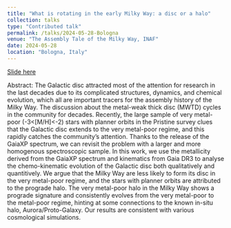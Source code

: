 ```yaml
---
title: "What is rotating in the early Milky Way: a disc or a halo"
collection: talks
type: "Contributed talk"
permalink: /talks/2024-05-28-Bologna
venue: "The Assembly Tale of the Milky Way, INAF"
date: 2024-05-28
location: "Bologna, Italy"
---
```


[Slide here](https://Hanyuan0908.github.io/talks/Bologna_20240528.pdf)

Abstract:
The Galactic disc attracted most of the attention for research in the last decades due to its complicated structures, dynamics, and chemical evolution, which all are important tracers for the assembly history of the Milky Way. The discussion about the metal-weak thick disc (MWTD) cycles in the community for decades. Recently, the large sample of very metal-poor (-3<[M/H]<-2) stars with planner orbits in the Pristine survey clues that the Galactic disc extends to the very metal-poor regime, and this rapidly catches the community’s attention. Thanks to the release of the GaiaXP spectrum, we can revisit the problem with a larger and more homogenous spectroscopic sample. In this work, we use the metallicity derived from the GaiaXP spectrum and kinematics from Gaia DR3 to analyse the chemo-kinematic evolution of the Galactic disc both qualitatively and quantitively. We argue that the Milky Way are less likely to form its disc in the very metal-poor regime, and the stars with planner orbits are attributed to the prograde halo. The very metal-poor halo in the Milky Way shows a prograde signature and consistently evolves from the very metal-poor to the metal-poor regime, hinting at some connections to the known in-situ halo, Aurora/Proto-Galaxy. Our results are consistent with various cosmological simulations.

